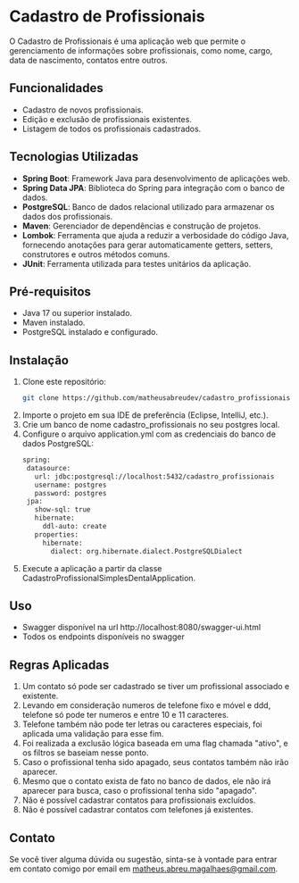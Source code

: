 # Cadastro de Profissionais

O Cadastro de Profissionais é uma aplicação web que permite o gerenciamento de informações sobre profissionais, como nome, cargo, data de nascimento, contatos entre outros.

## Funcionalidades

- Cadastro de novos profissionais.
- Edição e exclusão de profissionais existentes.
- Listagem de todos os profissionais cadastrados.

## Tecnologias Utilizadas

- **Spring Boot**: Framework Java para desenvolvimento de aplicações web.
- **Spring Data JPA**: Biblioteca do Spring para integração com o banco de dados.
- **PostgreSQL**: Banco de dados relacional utilizado para armazenar os dados dos profissionais.
- **Maven**: Gerenciador de dependências e construção de projetos.
- **Lombok**: Ferramenta que ajuda a reduzir a verbosidade do código Java, fornecendo anotações para gerar automaticamente getters, setters, construtores e outros métodos comuns.
- **JUnit**: Ferramenta utilizada para testes unitários da aplicação.

## Pré-requisitos

- Java 17 ou superior instalado.
- Maven instalado.
- PostgreSQL instalado e configurado.
  
## Instalação

1. Clone este repositório:
   ```bash
   git clone https://github.com/matheusabreudev/cadastro_profissionais.git
2. Importe o projeto em sua IDE de preferência (Eclipse, IntelliJ, etc.).
3. Crie um banco de nome cadastro_profissionais no seu postgres local.
4. Configure o arquivo application.yml com as credenciais do banco de dados PostgreSQL:
   ```bash
   spring:
    datasource:
      url: jdbc:postgresql://localhost:5432/cadastro_profissionais
      username: postgres
      password: postgres
    jpa:
      show-sql: true
      hibernate:
        ddl-auto: create
      properties:
        hibernate:
          dialect: org.hibernate.dialect.PostgreSQLDialect
5. Execute a aplicação a partir da classe CadastroProfissionalSimplesDentalApplication.

## Uso

- Swagger disponível na url http://localhost:8080/swagger-ui.html
- Todos os endpoints disponíveis no swagger

## Regras Aplicadas

1. Um contato só pode ser cadastrado se tiver um profissional associado e existente.
2. Levando em consideração numeros de telefone fixo e móvel e ddd, telefone só pode ter numeros e entre 10 e 11 caracteres.
3. Telefone também não pode ter letras ou caracteres especiais, foi aplicada uma validação para esse fim.
4. Foi realizada a exclusão lógica baseada em uma flag chamada "ativo", e os filtros se baseiam nesse ponto.
5. Caso o profissional tenha sido apagado, seus contatos também não irão aparecer.
6. Mesmo que o contato exista de fato no banco de dados, ele não irá aparecer para busca, caso o profissional tenha sido "apagado".
7. Não é possível cadastrar contatos para profissionais excluídos.
8. Não é possível cadastrar contatos com telefones já existentes.

## Contato

Se você tiver alguma dúvida ou sugestão, sinta-se à vontade para entrar em contato comigo por email em matheus.abreu.magalhaes@gmail.com.
